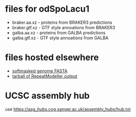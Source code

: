 # files for odSpoLacu1
* braker.aa.xz - proteins from BRAKER3 predictions
* braker.gtf.xz - GTF style annoations from BRAKER3
* galba.aa.xz - proteins from GALBA predictions
* galba.gtf.xz - GTF style annoations from GALBA

# files hosted elsewhere
* [softmasked genome FASTA](https://asg_hubs.cog.sanger.ac.uk/odSpoLacu1/odSpoLacu1.fa.masked)
* [tarball of RepeatModeller output](https://asg_hubs.cog.sanger.ac.uk/odSpoLacu1/odSpoLacu1.tar.xz)

# UCSC assembly hub
use https://asg_hubs.cog.sanger.ac.uk/assembly_hubs/hub.txt

